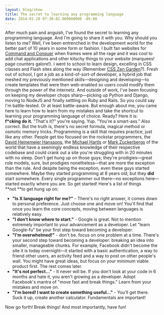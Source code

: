 ```yaml
---
layout: blog/show
title: The secret to learning any programming language
date: 2014-01-20 07:30:02.000000000 -05:00
---
```


After much pain and anguish, I've found the secret to learning any programming language. And I'm going to share it with you. Why should you listen to me? Well, I've been entrenched in the development world for the better part of 10 years in some form or fashion. I built fan websites for [Command and Conquer](http://en.wikipedia.org/wiki/Command_%26_Conquer "Command & Conquer") when frames were all the rage and it was cool to add chat applications and other kitschy things to your website (marquees! page counters galore!). I went to school to learn design, excelling in CSS classes and Flash sites along the way (Remember [CSS Zen Garden](http://www.csszengarden.com/ "CSS Zen Garden")?). Fresh out of school, I got a job as a kind-of-sort-of developer, a hybrid job that meshed my previously mentioned skills—designing and developing—to create templates that were then web-enabled so users could modify them through the power of the internetz. And outside of work, I've been focusing on keeping my developer chops sharp—picking up Python and Django, moving to NodeJS and finally settling on Ruby and Rails. So you could say I'm battle-tested. Or at least battle-aware. But enough about me; you came here to learn how to learn from my mistakes and take the shortcut to learning your programming language of choice. Ready? Here it is: **f\*cking do it.** "That's it?" you're saying. Yup. "You're a smart-ass." Also correct. But the truth is, there's no secret formula, magical method or osmotic memory tricks. Programming is a skill that requires practice, just like any other. People get too focused on the rockstar programmers, the [David Heinemeier Hanssons](http://david.heinemeierhansson.com/ "David Heinemeier Hansson"), the [Michael Hartls](http://michaelhartl.com/ "Michael Hartl") or [Mark Zuckerbergs](http://facebook.com "Facebook") of the world that have a seemingly endless knowledge of their respective codebase and could crank out a site you're struggling with in 20 minutes with no sleep. Don't get hung up on those guys; they're prodigies—great role models, sure, but prodigies nonetheless—that are more the exception than the rule. And despite being the exception, even these guys started somewhere. Maybe they started programming at 8 years old, but they **did** start somewhere. Every single programmer out there—no exceptions here—started exactly where you are. So get started! Here's a list of things **not **to get hung up on:

- **"Is X language right for me?"** - There's no right answer, it comes down to personal preference. Just choose one and move on! You'll find that once you learn the core concepts, moving between languages is relatively easy.
- **"I don't know where to start."** - Google is great. Not to mention extremely important to your advancement as a developer. Let "learn Google-fu" be your first step toward becoming a developer.
- **"I'm overwhelmed!"** - don't be. focus on one problem at a time. There's your second step toward becoming a developer: breaking an idea into smaller, manageable chunks. For example, Facebook didn't become the site it is today overnight—it started with a basic authentication, a way to friend other users, an activity feed and a way to post on other people's wall. You might have great ideas, but focus on your minimum viable product first. The rest comes later.
- **"It's not perfect..."** - It never will be. If you don't look at your code in 6 months and hate it, you aren't growing as a developer. Adopt Facebook's mantra of "move fast and break things." Learn from your mistakes and move on.
- **"I'm bored! I want to create something useful..."** - You'll get there. Suck it up, create another calculator. Fundamentals are important!

Now go forth! Break things! And most importantly, have fun!
